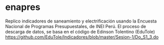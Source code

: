 # enapres
Replico indicadores de saneamiento y electrificación usando la Encuesta Nacional de Programas Presupuestales, de INEI Perú. 
El proceso de descarga de datos, se basa en el código de Edinson Tolentino (EduTole) https://github.com/EduTole/Indicadores/blob/master/Sesion-1/Do_S1_3.do
